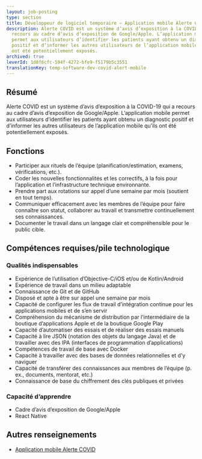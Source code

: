 ```yaml
---
layout: job-posting
type: section
title: Développeur de logiciel temporaire – Application mobile Alerte COVID
description: Alerte COVID est un système d’avis d’exposition à la COVID-19 qui a
  recours au cadre d’avis d’exposition de Google/Apple. L’application mobile
  permet aux utilisateurs d’identifier les patients ayant obtenu un diagnostic
  positif et d’informer les autres utilisateurs de l’application mobile qu’ils
  ont été potentiellement exposés.
archived: true
leverId: 1d8f6cfc-594f-4272-bfe9-f5179b5c3551
translationKey: temp-software-dev-covid-alert-mobile
---
```

## Résumé

Alerte COVID est un système d’avis d’exposition à la COVID-19 qui a recours au cadre d’avis d’exposition de Google/Apple. L’application mobile permet aux utilisateurs d’identifier les patients ayant obtenu un diagnostic positif et d’informer les autres utilisateurs de l’application mobile qu’ils ont été potentiellement exposés.

## Fonctions

* Participer aux rituels de l’équipe (planification/estimation, examens, vérifications, etc.).
* Coder les nouvelles fonctionnalités et les correctifs, à la fois pour l’application et l’infrastructure technique environnante.
* Prendre part aux rotations sur appel d’une semaine par mois (soutient en tout temps).
* Communiquer efficacement avec les membres de l’équipe pour faire connaître son statut, collaborer au travail et transmettre continuellement ses connaissances.
* Documenter le travail dans un langage clair et compréhensible pour le public cible.

## Compétences requises/pile technologique

### Qualités indispensables

* Expérience de l’utilisation d’Objective-C/iOS et/ou de Kotlin/Android
* Expérience de travail dans un milieu adaptable
* Connaissance de Git et de GitHub
* Disposé et apte à être sur appel une semaine par mois
* Capacité de configurer les flux de travail d’intégration continue pour les applications mobiles et de s’en servir
* Compréhension du mécanisme de distribution par l’intermédiaire de la boutique d’applications Apple et de la boutique Google Play
* Capacité d’automatiser des essais et de réaliser des essais manuels
* Capacité à lire JSON (notation des objets du langage Java) et de travailler avec des IPA (interfaces de programmation d’applications)
* Compétences de travail de base avec Docker
* Capacité à travailler avec des bases de données relationnelles et d’y naviguer
* Capacité de transférer des connaissances aux membres de l’équipe (p. ex., documents, mentorat, etc.)
* Connaissance de base du chiffrement des clés publiques et privées

### Capacité d’apprendre

* Cadre d’avis d’exposition de Google/Apple
* React Native

## Autres renseignements

* [Application mobile Alerte COVID](https://github.com/cds-snc/covid-alert-app)